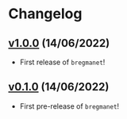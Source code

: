 # Changelog

<!--next-version-placeholder-->

## [v1.0.0](https://github.com/JordanFrecon/bregmanet/releases/tag/v1.0.0) (14/06/2022)

- First release of `bregmanet`!


## [v0.1.0](https://github.com/JordanFrecon/bregmanet/releases/tag/v0.1.0) (14/06/2022)

- First pre-release of `bregmanet`!
